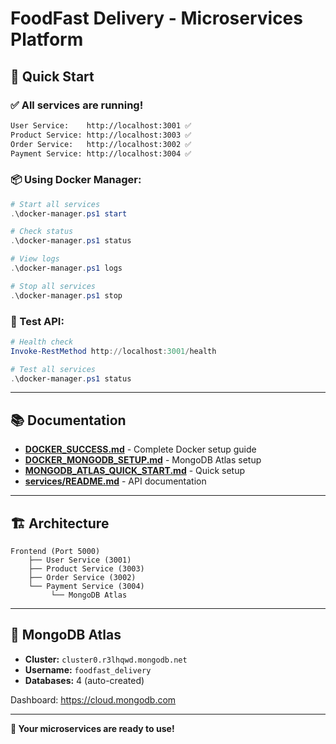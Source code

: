 # FoodFast Delivery - Microservices Platform

## 🚀 Quick Start

### ✅ All services are running!

```bash
User Service:    http://localhost:3001 ✅
Product Service: http://localhost:3003 ✅
Order Service:   http://localhost:3002 ✅
Payment Service: http://localhost:3004 ✅
```

### 📦 Using Docker Manager:

```powershell
# Start all services
.\docker-manager.ps1 start

# Check status
.\docker-manager.ps1 status

# View logs
.\docker-manager.ps1 logs

# Stop all services
.\docker-manager.ps1 stop
```

### 🧪 Test API:

```powershell
# Health check
Invoke-RestMethod http://localhost:3001/health

# Test all services
.\docker-manager.ps1 status
```

---

## 📚 Documentation

- **[DOCKER_SUCCESS.md](DOCKER_SUCCESS.md)** - Complete Docker setup guide
- **[DOCKER_MONGODB_SETUP.md](DOCKER_MONGODB_SETUP.md)** - MongoDB Atlas setup
- **[MONGODB_ATLAS_QUICK_START.md](MONGODB_ATLAS_QUICK_START.md)** - Quick setup
- **[services/README.md](services/README.md)** - API documentation

---

## 🏗️ Architecture

```
Frontend (Port 5000)
    ├── User Service (3001)
    ├── Product Service (3003)
    ├── Order Service (3002)
    └── Payment Service (3004)
         └── MongoDB Atlas
```

---

## 🎯 MongoDB Atlas

- **Cluster:** `cluster0.r3lhqwd.mongodb.net`
- **Username:** `foodfast_delivery`
- **Databases:** 4 (auto-created)

Dashboard: https://cloud.mongodb.com

---

**🎉 Your microservices are ready to use!**
